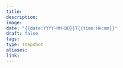 ```yaml
---
title: 
description: 
image: 
date: "{{date:YYYY-MM-DD}}T{{time:HH:mm}}"
draft: false
tags: 
type: snapshot
aliases: 
link:
---
```

